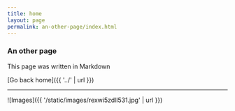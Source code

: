 ```yaml
---
title: home
layout: page
permalink: an-other-page/index.html
---
```


### An other page
This page was written in Markdown

[Go back home]({{ '../' | url }})

---

![Images]({{ '/static/images/rexwi5zdll531.jpg' | url }})